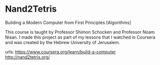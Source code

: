 # Nand2Tetris
Building a Modern Computer from First Principles [Algorithms]

This course is taught by Professor Shimon Schocken and Professor Noam Nisan.
I made this project as part of my lessons that I watched in Coursera and was created by the Hebrew University of Jerusalem.

urls:
https://www.coursera.org/learn/build-a-computer
http://nand2tetris.org/
